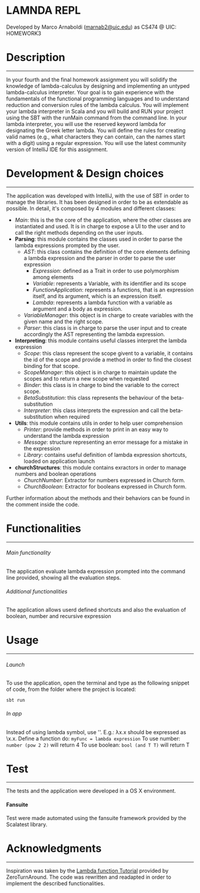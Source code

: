 LAMNDA REPL
======================
Developed by Marco Arnaboldi (marnab2@uic.edu) as CS474 @ UIC: HOMEWORK3

# Description
--------------------
In your fourth and the final homework assignment you will solidify the knowledge of lambda-calculus by designing and implementing an untyped lambda-calculus interpreter. Your goal is to gain experience with the fundamentals of the functional programming languages and to understand reduction and conversion rules of the lambda calculus. You will implement your lambda interpreter in Scala and you will build and RUN your project using the SBT with the runMain command from the command line. In your lambda interpreter, you will use the reserved keyword lambda for designating the Greek letter lambda. You will define the rules for creating valid names (e.g., what characters they can contain, can the names start with a digit) using a regular expression. You will use the latest community version of IntelliJ IDE for this assignment.



# Development & Design choices
-----------------
The application was developed with IntelliJ, with the use of SBT in order to manage the libraries. It has been designed in order to be as extendable as possible.
In detail, it's composed by 4 modules and different classes:

+ *Main*: this is the the core of the application, where the other classes are instantiated and used. It is in charge to expose a UI to the user and to call the right methods depending on the user inputs.
+ **Parsing**: this module contains the classes used in order to parse the lambda expressions prompted by the user.
    + *AST*: this class contains the definition of the core elements defining a lambda expression and the parser in order to parse the user expression
        + *Expression*: defined as a Trait in order to use polymorphism among elements
        + *Variable*: represents a Variable, with its identifier and its scope
        + *FunctionApplication*: represents a functions, that is an expression itself, and its argument, which is an expression itself.
        + *Lambda*: represents a lambda function with a variable as argument and a body as expression.
    + *VariableManager*: this object is in charge to create variables with the given name and the right scope.
    + *Parser*: this class is in charge to parse the user input and to create accordingly the AST representing the lambda expression.
+ **Interpreting**: this module contains useful classes interpret the lambda expression
    + *Scope*: this class represent the scope givent to a variable, it contains the id of the scope and provide a method in order to find the closest binding for that scope.
    + *ScopeManager*: this object is in charge to maintain update the scopes and to return a new scope when requested
    + *Binder*: this class is in charge to bind the variable to the correct scope.
    + *BetaSubstitution*: this class represents the behaviour of the beta-substitution
    + *Interpreter*: this class interprets the expression and call the beta-substitution when required
+ **Utils**: this module contains utils in order to help user comprehension
    + *Printer*: provide methods in order to print in an easy way to understand the lambda expression
    + *Message*: structure representing an error message for a mistake in the expression
    + *Library*: contains useful definition of lambda expression shortcuts, loaded on application launch
+ **churchStructures**: this module contains exractors in order to manage numbers and boolean operations
    + *ChurchNumber*: Extractor for numbers expressed in Church form. 
    + *ChurchBoolean*: Extractor for booleans expressed in Church form.

Further information about the methods and their behaviors can be found in the comment inside the code.

# Functionalities
----------------

###### Main functionality

The application evaluate lambda expression prompted into the command line provided, showing all the evaluation steps.

###### Additional functionalities
The application allows userd defined shortcuts and also the evaluation of boolean, number and recursive expression

# Usage
----------------

###### Launch
To use the application, open the terminal and type as the following snippet of code, from the folder where the project is located:

`sbt run`

###### In app

Instead of using lambda symbol, use '\'. E.g.: λx.x should be expressed as \x.x.
Define a function do: `myFunc = lambda expression`
To use number: `number (pow 2 2)` will return 4
To use boolean: `bool (and T T)` will return T

# Test
----------------

The tests and the application were developed in a OS X environment.

#### Fansuite
Test were made automated using the fansuite framework provided by the Scalatest library. 


# Acknowledgments
---------------
Inspiration was taken by the [Lambda function Tutorial](https://zeroturnaround.com/rebellabs/parsing-lambda-calculus-in-scala/) provided by ZeroTurnAround. The code was rewritten and readapted in order to implement the described functionalities.
